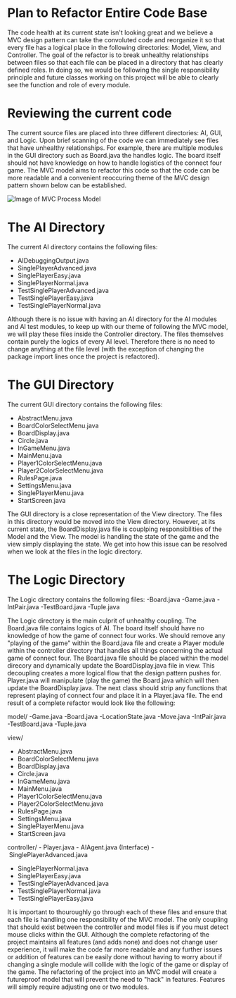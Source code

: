 Plan to Refactor Entire Code Base
=================================
The code health at its current state isn't looking great and we believe a MVC design pattern can take the convoluted code
and reorganize it so that every file has a logical place in the following directories: Model, View, and Controller.
The goal of the refactor is to break unhealthy relationships between files so that each file can be placed in a directory
that has clearly defined roles. In doing so, we would be following the single responsibility principle and future classes 
working on this project will be able to clearly see the function and role of every module.

# Reviewing the current code
The current source files are placed into three different directories: AI, GUI, and Logic. Upon brief scanning of the code
we can immediately see files that have unhealthy relationships. For example, there are multiple modules in the GUI directory
such as Board.java the handles logic. The board itself should not have knowledge on how to handle logistics of the connect 
four game. The MVC model aims to refactor this code so that the code can be more readable and a convenient reoccuring theme 
of the MVC design pattern shown below can be established.

![Image of MVC Process Model](https://upload.wikimedia.org/wikipedia/commons/f/fd/MVC-Process.png)

# The AI Directory
The current AI directory contains the following files: 
- AIDebuggingOutput.java
- SinglePlayerAdvanced.java
- SinglePlayerEasy.java
- SinglePlayerNormal.java
- TestSinglePlayerAdvanced.java
- TestSinglePlayerEasy.java
- TestSinglePlayerNormal.java

Although there is no issue with having an AI directory for the AI modules and AI test modules, to keep up with our theme of
following the MVC model, we will play these files inside the Controller directory. The files themselves contain purely the logics of every AI level. Therefore there is no need to change anything at the file level (with the exception of changing the package import lines once the project is refactored).

# The GUI Directory
The current GUI directory contains the following files:
- AbstractMenu.java
- BoardColorSelectMenu.java
- BoardDisplay.java
- Circle.java
- InGameMenu.java
- MainMenu.java
- Player1ColorSelectMenu.java
- Player2ColorSelectMenu.java
- RulesPage.java
- SettingsMenu.java
- SinglePlayerMenu.java
- StartScreen.java

The GUI directory is a close representation of the View directory. The files in this directory would be moved into the View directory. However, at its current state, the BoardDisplay.java file is couplping responsibilities of the Model and the View. The model is handling the state of the game and the view simply displaying the state. We get into how this issue can be resolved when we look at the files in the logic directory.

# The Logic Directory
The Logic directory contains the following files:
-Board.java
-Game.java
-IntPair.java
-TestBoard.java
-Tuple.java

The Logic directory is the main culprit of unhealthy coupling. The Board.java file contains logics of AI. The board itself should have no knowledge of how the game of connect four works. We should remove any "playing of the game" within the Board.java file and create a Player module within the controller directory that handles all things concerning the actual game of connect four. The Board.java file should be placed within the model direcory and dynamically update the BoardDisplay.java file in view. This decoupling creates a more logical flow that the design pattern pushes for. Player.java will manipulate (play the game) the Board.java which will then update the BoardDisplay.java. The next class should strip any functions that represent playing of connect four and place it in a Player.java file. The end result of a complete refactor would look like the following:

model/
-Game.java
-Board.java
-LocationState.java
-Move.java
-IntPair.java
-TestBoard.java
-Tuple.java

view/
- AbstractMenu.java
- BoardColorSelectMenu.java
- BoardDisplay.java
- Circle.java
- InGameMenu.java
- MainMenu.java
- Player1ColorSelectMenu.java
- Player2ColorSelectMenu.java
- RulesPage.java
- SettingsMenu.java
- SinglePlayerMenu.java
- StartScreen.java

controller/
- Player.java
- AIAgent.java (Interface)
- SinglePlayerAdvanced.java
- SinglePlayerNormal.java
- SinglePlayerEasy.java
- TestSinglePlayerAdvanced.java
- TestSinglePlayerNormal.java
- TestSinglePlayerEasy.java

It is important to thouroughly go through each of these files and ensure that each file is handling one responsibility of the MVC model. The only coupling that should exist between the controller and model files is if you must detect mouse clicks within the GUI. Although the complete refactoring of the project maintains all features (and adds none) and does not change user experience, it will make the code far more readable and any further issues or addition of features can be easily done without having to worry about if changing a single module will collide with the logic of the game or display of the game. The refactoring of the project into an MVC model will create a futureproof model that will prevent the need to "hack" in features. Features will simply require adjusting one or two modules.
